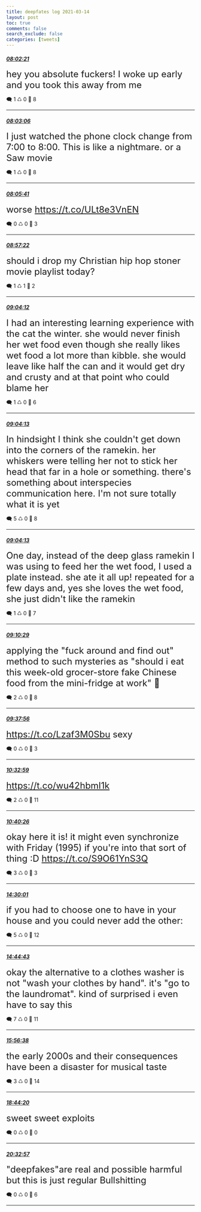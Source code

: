 ```yaml
---
title: deepfates log 2021-03-14
layout: post
toc: true
comments: false
search_exclude: false
categories: [tweets]
---
```



#### <a href = "https://twitter.com/deepfates/status/1371099382263787528">*08:02:21*</a>

<font size="5">hey you absolute fuckers! I woke up early and you took this away from me</font>



🗨️ 1 ♺ 0 🤍  8   

---
    
#### <a href = "https://twitter.com/deepfates/status/1371099571447795712">*08:03:06*</a>

<font size="5">I just watched the phone clock change from 7:00 to 8:00. This is like a nightmare. or a Saw movie</font>



🗨️ 1 ♺ 0 🤍  8   

---
    
#### <a href = "https://twitter.com/deepfates/status/1371100224329023490">*08:05:41*</a>

<font size="5">worse  https://t.co/ULt8e3VnEN</font>



🗨️ 0 ♺ 0 🤍  3   

---
    
#### <a href = "https://twitter.com/deepfates/status/1371113227690471425">*08:57:22*</a>

<font size="5">should i drop my Christian hip hop stoner movie playlist today?</font>



🗨️ 1 ♺ 1 🤍  2   

---
    
#### <a href = "https://twitter.com/deepfates/status/1371114950341455875">*09:04:12*</a>

<font size="5">I had an interesting learning experience with the cat the winter.  she would never finish her wet food even though she really likes wet food a lot more than kibble. she would leave like half the can and it would get dry and crusty and at that point who could blame her</font>



🗨️ 1 ♺ 0 🤍  6   

---
    
#### <a href = "https://twitter.com/deepfates/status/1371114952816091142">*09:04:13*</a>

<font size="5">In hindsight I think she couldn't get down into the corners of the ramekin. her whiskers were telling her not to stick her head that far in a hole or something.  there's something about interspecies communication here. I'm not sure totally what it is yet</font>



🗨️ 5 ♺ 0 🤍  8   

---
    
#### <a href = "https://twitter.com/deepfates/status/1371114951620718600">*09:04:13*</a>

<font size="5">One day, instead of the deep glass ramekin I was using to feed her the wet food, I used a plate instead. she ate it all up!  repeated for a few days and, yes she loves the wet food, she just didn't like the ramekin</font>



🗨️ 1 ♺ 0 🤍  7   

---
    
#### <a href = "https://twitter.com/deepfates/status/1371116529929101322">*09:10:29*</a>

<font size="5">applying the "fuck around and find out" method to such mysteries as "should i eat this week-old grocer-store fake Chinese food from the mini-fridge at work"  🤢</font>



🗨️ 2 ♺ 0 🤍  8   

---
    
#### <a href = "https://twitter.com/deepfates/status/1371123436072824833">*09:37:56*</a>

<font size="5"> https://t.co/Lzaf3M0Sbu sexy</font>



🗨️ 0 ♺ 0 🤍  3   

---
    
#### <a href = "https://twitter.com/deepfates/status/1371137291561922562">*10:32:59*</a>

<font size="5"> https://t.co/wu42hbmI1k</font>



🗨️ 2 ♺ 0 🤍  11   

---
    
#### <a href = "https://twitter.com/deepfates/status/1371139168332570630">*10:40:26*</a>

<font size="5">okay here it is! it might even synchronize with Friday (1995) if you're into that sort of thing :D   https://t.co/S9O61YnS3Q</font>



🗨️ 3 ♺ 0 🤍  3   

---
    
#### <a href = "https://twitter.com/deepfates/status/1371196941095243783">*14:30:01*</a>

<font size="5">if you had to choose one to have in your house and you could never add the other:</font>



🗨️ 5 ♺ 0 🤍  12   

---
    
#### <a href = "https://twitter.com/deepfates/status/1371200640433721346">*14:44:43*</a>

<font size="5">okay the alternative to a clothes washer is not "wash your clothes by hand". it's "go to the laundromat". kind of surprised i even have to say this</font>



🗨️ 7 ♺ 0 🤍  11   

---
    
#### <a href = "https://twitter.com/deepfates/status/1371218741451575299">*15:56:38*</a>

<font size="5">the early 2000s and their consequences have been a disaster for musical taste</font>



🗨️ 3 ♺ 0 🤍  14   

---
    
#### <a href = "https://twitter.com/deepfates/status/1371260944077053956">*18:44:20*</a>

<font size="5">sweet sweet exploits</font>



🗨️ 0 ♺ 0 🤍  0   

---
    
#### <a href = "https://twitter.com/deepfates/status/1371288278859706377">*20:32:57*</a>

<font size="5">"deepfakes"are real and possible harmful but this is just regular Bullshitting</font>



🗨️ 0 ♺ 0 🤍  6   

---
    
            

